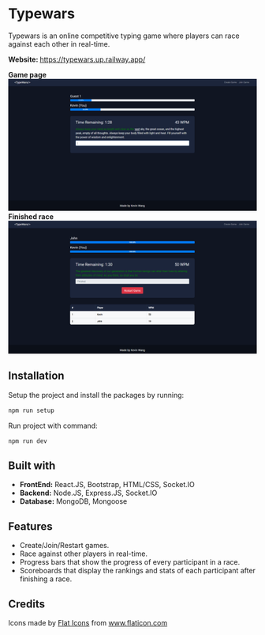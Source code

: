 <h1>Typewars</h1>
<p>Typewars is an online competitive typing game where players can race against each other in real-time.</p>

<b>Website: </b> <a href="https://typewars.up.railway.app" target="_blank">https://typewars.up.railway.app/</a>

<b>Game page</b>
<img width="1438" alt="screenshot" src="images/game1.png">
</br>
<b>Finished race</b>
<img width="1438" alt="screenshot" src="images/game2.png">

<h2>Installation</h2>

Setup the project and install the packages by running:

```bash
npm run setup
```

Run project with command:

```bash
npm run dev
```

<h2>Built with</h2>
<ul>
    <li><b>FrontEnd:</b> React.JS, Bootstrap, HTML/CSS, Socket.IO </li>
    <li><b>Backend:</b> Node.JS, Express.JS, Socket.IO </li>
    <li><b>Database:</b> MongoDB, Mongoose </li>
</ul>

<h2> Features </h2>
<ul>
    <li>Create/Join/Restart games.</li>
    <li>Race against other players in real-time.</li>
    <li>Progress bars that show the progress of every participant in a race.</li>
    <li>Scoreboards that display the rankings and stats of each participant after finishing a race.</li>
</ul>

<h2>Credits</h2>
<div>Icons made by <a href="https://www.flaticon.com/authors/flat-icons" title="Flat Icons">Flat Icons</a> from <a href="https://www.flaticon.com/" title="Flaticon">www.flaticon.com</a></div>
